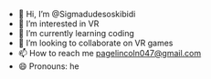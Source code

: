 - 👋 Hi, I’m @Sigmadudesoskibidi
- 👀 I’m interested in VR
- 🌱 I’m currently learning coding
- 💞️ I’m looking to collaborate on VR games
- 📫 How to reach me pagelincoln047@gmail.com
- 😄 Pronouns: he

<!---
Sigmadudesoskibidi/Sigmadudesoskibidi is a ✨ special ✨ repository because its `README.md` (this file) appears on your GitHub profile.
You can click the Preview link to take a look at your changes.
--->
